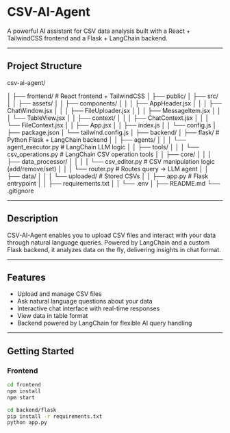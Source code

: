 # CSV-AI-Agent

A powerful AI assistant for CSV data analysis built with a React + TailwindCSS frontend and a Flask + LangChain backend.

---

## Project Structure

csv-ai-agent/

│
├── frontend/ # React frontend + TailwindCSS
│ ├── public/
│ ├── src/
│ │ ├── assets/
│ │ ├── components/
│ │ │ ├── AppHeader.jsx
│ │ │ ├── ChatWindow.jsx
│ │ │ ├── FileUploader.jsx
│ │ │ ├── MessageItem.jsx
│ │ │ └── TableView.jsx
│ │ ├── context/
│ │ │ ├── ChatContext.jsx
│ │ │ └── FileContext.jsx
│ │ ├── App.jsx
│ │ ├── index.js
│ │ └── config.js
│ ├── package.json
│ └── tailwind.config.js
│
├── backend/
│ ├── flask/ # Python Flask + LangChain backend
│ │ ├── agents/
│ │ │ └── agent_executor.py # LangChain LLM logic
│ │ ├── tools/
│ │ │ └── csv_operations.py # LangChain CSV operation tools
│ │ ├── core/
│ │ │ ├── data_processor/
│ │ │ │ └── csv_editor.py # CSV manipulation logic (add/remove/set)
│ │ │ └── router.py # Routes query → LLM agent
│ │ ├── data/
│ │ │ └── uploaded/ # Stored CSVs
│ │ ├── app.py # Flask entrypoint
│ │ ├── requirements.txt
│ │ └── .env
│
├── README.md
└── .gitignore

---

## Description

CSV-AI-Agent enables you to upload CSV files and interact with your data through natural language queries. Powered by LangChain and a custom Flask backend, it analyzes data on the fly, delivering insights in chat format.

---

## Features

- Upload and manage CSV files
- Ask natural language questions about your data
- Interactive chat interface with real-time responses
- View data in table format
- Backend powered by LangChain for flexible AI query handling

---

## Getting Started

### Frontend

```bash
cd frontend
npm install
npm start

cd backend/flask
pip install -r requirements.txt
python app.py

